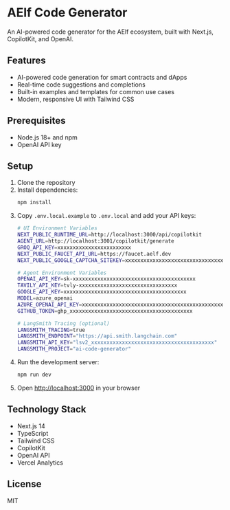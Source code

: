 # AElf Code Generator

An AI-powered code generator for the AElf ecosystem, built with Next.js, CopilotKit, and OpenAI.

## Features

- AI-powered code generation for smart contracts and dApps
- Real-time code suggestions and completions
- Built-in examples and templates for common use cases
- Modern, responsive UI with Tailwind CSS

## Prerequisites

- Node.js 18+ and npm
- OpenAI API key

## Setup

1. Clone the repository
2. Install dependencies:
   ```bash
   npm install
   ```
3. Copy `.env.local.example` to `.env.local` and add your API keys:
   ```bash
   # UI Environment Variables
   NEXT_PUBLIC_RUNTIME_URL=http://localhost:3000/api/copilotkit
   AGENT_URL=http://localhost:3001/copilotkit/generate 
   GROQ_API_KEY=xxxxxxxxxxxxxxxxxxxxxxxx
   NEXT_PUBLIC_FAUCET_API_URL=https://faucet.aelf.dev
   NEXT_PUBLIC_GOOGLE_CAPTCHA_SITEKEY=xxxxxxxxxxxxxxxxxxxxxxxxxxxxxxxx
   
   # Agent Environment Variables
   OPENAI_API_KEY=sk-xxxxxxxxxxxxxxxxxxxxxxxxxxxxxxxxxxxxxxxx
   TAVILY_API_KEY=tvly-xxxxxxxxxxxxxxxxxxxxxxxxxxxxxxxx
   GOOGLE_API_KEY=xxxxxxxxxxxxxxxxxxxxxxxxxxxxxxxxxxxxxxxx
   MODEL=azure_openai
   AZURE_OPENAI_API_KEY=xxxxxxxxxxxxxxxxxxxxxxxxxxxxxxxxxxxxxxxxxxxxxxxxxxxxxxxxxxxxxxxx
   GITHUB_TOKEN=ghp_xxxxxxxxxxxxxxxxxxxxxxxxxxxxxxxxxxxxxxxx
   
   # LangSmith Tracing (optional)
   LANGSMITH_TRACING=true
   LANGSMITH_ENDPOINT="https://api.smith.langchain.com"
   LANGSMITH_API_KEY="lsv2_xxxxxxxxxxxxxxxxxxxxxxxxxxxxxxxxxxxxxxxx"
   LANGSMITH_PROJECT="ai-code-generator"
   ```
4. Run the development server:
   ```bash
   npm run dev
   ```
5. Open [http://localhost:3000](http://localhost:3000) in your browser

## Technology Stack

- Next.js 14
- TypeScript
- Tailwind CSS
- CopilotKit
- OpenAI API
- Vercel Analytics

## License

MIT 